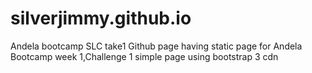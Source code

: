 # silverjimmy.github.io
Andela bootcamp SLC take1
Github page having static page for Andela Bootcamp week 1,Challenge 1
simple page using bootstrap 3 cdn
